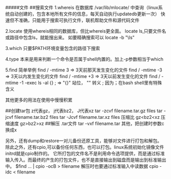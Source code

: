 #####文件
##搜索文件
1.whereis
在数据库 /var/lib/mlocate/ 中查询（linux系统自动创建的，包含本地所有文件的信息，每天自动执行updatedb更新一次）
快速但不准确，只能用于搜索可执行文件，联机帮助文件和源代码文件

2.locate
使用whereis相同的数据库，但比whereis更全面。
locate ls,只要文件名或路径中包含ls，就能搜出来。
如要精确搜索可以 locate -b "\ls"

3.which
只要$PATH环境变量包含的路径下搜索

4.type
本来是用来判断一个命令是否属于shell内置的。加上-p参数相当于which

5.find
简单举例
find / -mtime 3 => 3天前那天发生变化的文件
find / -mtime -3 => 3天以内发生变化的文件
find / -mtime +3 => 3天以前发生变化的文件
find / -mtime -1  -exec ls -al {} \;  => "{}" 站位， "\" 转义 ; 因为；在bash shell里有特殊含义

其他更多的用法在使用中慢慢积累

##创建tar包
z代表gz， j代表bz2， J代表xz
tar -zcvf filename.tar.gz files
tar -jcvf filename.tar.bz2 files
tar -Jcvf filename.tar.xz files
压缩比 gz<bz2<xz
压缩速度 gz>bz2>xz
##解压
.tar文件 tar -vxf filename.tar
其他，把创建时参数c换成x

另外，还有dump和restore一对儿备份还原工具，能够对文件进行打包和解包。
除此之外，还有cpio,可以备份任何东西，也可以打包。linux系统初始化镜像文件initrd就是cpio制作的。
它所打包的文件名不是利用命令选项提供，而是通过标准输入传入。而最终的产生的打包文件，也不是直接输出到磁盘而是输出到标准输出中。
$find ... | cpio -ocB > filename
解压时也要通过标准输入中读数据
cpio -idc < filename


